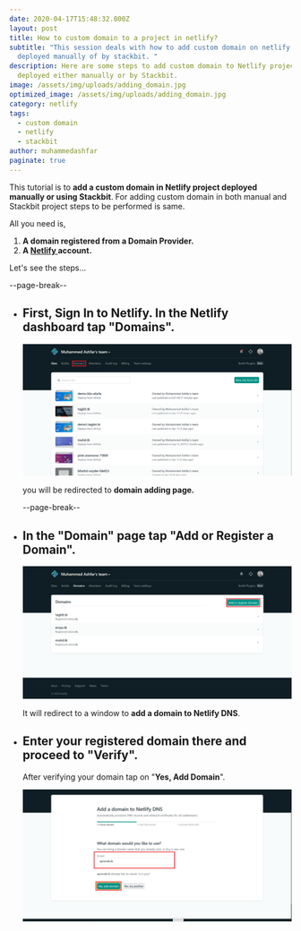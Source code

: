 ```yaml
---
date: 2020-04-17T15:48:32.000Z
layout: post
title: How to custom domain to a project in netlify?
subtitle: "This session deals with how to add custom domain on netlify project
  deployed manually of by stackbit. "
description: Here are some steps to add custom domain to Netlify project
  deployed either manually or by Stackbit.
image: /assets/img/uploads/adding_domain.jpg
optimized_image: /assets/img/uploads/adding_domain.jpg
category: netlify
tags:
  - custom domain
  - netlify
  - stackbit
author: muhammedashfar
paginate: true
---
```

This tutorial is to **add a custom domain in Netlify project deployed manually or using Stackbit**. For adding custom domain in both manual and Stackbit project steps to be performed is same.

All you need is,

1. **A domain registered from a Domain Provider.**
2. **A [Netlify ](https://www.netlify.com)account.**

Let's see the steps...

\--page-break--

* ## First, Sign In to Netlify. In the Netlify dashboard tap "Domains".

  ![adding domain](/assets/img/uploads/adding_domain_1.png "adding domain")

  you will be redirected to **domain adding page.**

  \--page-break--
* ## In the "Domain" page tap "Add or Register a Domain".

  ![Add/Register Domain](/assets/img/uploads/adding_domain_2.png "Add/Register Domain")

  It will redirect to a window to **add a domain to Netlify DNS**.
* ## Enter your registered domain there and proceed to "Verify".

  After verifying your domain tap on "**Yes, Add Domain**".

  ![Adding Domain](/assets/img/uploads/adding_domain_3.png "Adding Domain")